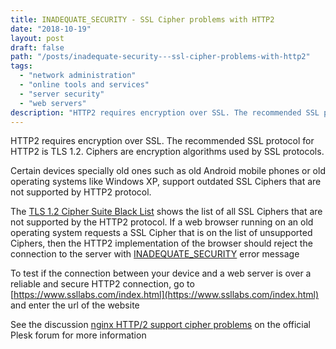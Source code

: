 ```yaml
---
title: INADEQUATE_SECURITY - SSL Cipher problems with HTTP2
date: "2018-10-19"
layout: post
draft: false
path: "/posts/inadequate-security---ssl-cipher-problems-with-http2"
tags:
  - "network administration"
  - "online tools and services"
  - "server security"
  - "web servers"
description: "HTTP2 requires encryption over SSL. The recommended SSL protocol for HTTP2 is TLS 1.2. Ciphers are encryption algorithms used by SSL protocols."
---
```


HTTP2 requires encryption over SSL. The recommended SSL protocol for HTTP2 is TLS 1.2. Ciphers are encryption algorithms used by SSL protocols.

Certain devices specially old ones such as old Android mobile phones or old operating systems like Windows XP, support outdated SSL Ciphers that are not supported by HTTP2 protocol.

The [TLS 1.2 Cipher Suite Black List](https://http2.github.io/http2-spec/#BadCipherSuites) shows the list of all SSL Ciphers that are not supported by the HTTP2 protocol. If a web browser running on an old operating system requests a SSL Cipher that is on the list of unsupported Ciphers, then the HTTP2 implementation of the browser should reject the connection to the server with [INADEQUATE_SECURITY](https://http2.github.io/http2-spec/#INADEQUATE_SECURITY) error message

To test if the connection between your device and a web server is over a reliable and secure HTTP2 connection, go to [https://www.ssllabs.com/index.html](https://www.ssllabs.com/index.html) and enter the url of the website

See the discussion [nginx HTTP/2 support cipher problems](https://talk.plesk.com/threads/nginx-http-2-support-cipher-problems.337707/) on the official Plesk forum for more information
